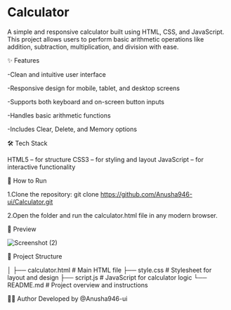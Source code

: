 # Calculator
A simple and responsive calculator built using HTML, CSS, and JavaScript. This project allows users to perform basic arithmetic operations like addition, subtraction, multiplication, and division with ease.

✨ Features

-Clean and intuitive user interface

-Responsive design for mobile, tablet, and desktop screens

-Supports both keyboard and on-screen button inputs

-Handles basic arithmetic functions

-Includes Clear, Delete, and Memory options 


🛠️ Tech Stack

HTML5 – for structure
CSS3 – for styling and layout
JavaScript – for interactive functionality


🚀 How to Run

1.Clone the repository:
git clone https://github.com/Anusha946-ui/Calculator.git

2.Open the folder and run the calculator.html file in any modern browser.

📸 Preview

![Screenshot (2)](https://github.com/user-attachments/assets/90cf7e83-743b-4db4-bb57-0c04bdeb3144)



📁 Project Structure

│
├── calculator.html   # Main HTML file
├── style.css         # Stylesheet for layout and design
├── script.js         # JavaScript for calculator logic
└── README.md         # Project overview and instructions

🙋‍♀️ Author
Developed by @Anusha946-ui

